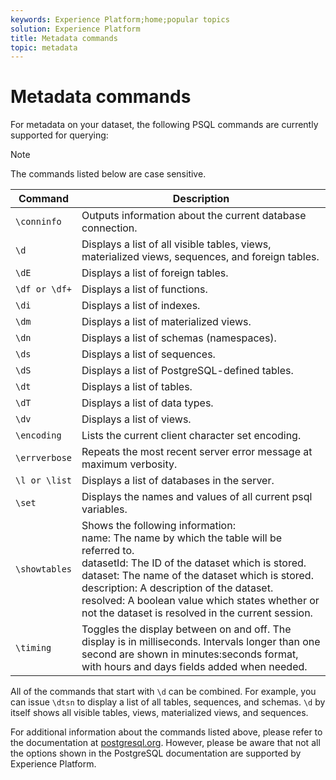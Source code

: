 ```yaml
---
keywords: Experience Platform;home;popular topics
solution: Experience Platform
title: Metadata commands
topic: metadata
---
```


# Metadata commands

For metadata on your dataset, the following PSQL commands are currently supported for querying:

>[!NOTE]
>
>The commands listed below are case sensitive.

|Command | Description|
|------- | ------------|
|`\conninfo` | Outputs information about the current database connection.|
|`\d` | Displays a list of all visible tables, views, materialized views, sequences, and foreign tables.|
|`\dE` | Displays a list of foreign tables.|
|`\df or \df+` | Displays a list of functions.|
|`\di` | Displays a list of indexes.|
|`\dm` | Displays a list of materialized views.|
|`\dn` | Displays a list of schemas (namespaces).|
|`\ds` | Displays a list of sequences.|
|`\dS` | Displays a list of PostgreSQL-defined tables.|
|`\dt` | Displays a list of tables.|
|`\dT` | Displays a list of data types.|
|`\dv` | Displays a list of views.|
|`\encoding` | Lists the current  client character set encoding.|
|`\errverbose` | Repeats the most recent server error message at maximum verbosity.|
|`\l or \list` | Displays a list of databases in the server.|
|`\set` | Displays the names and values of all current psql variables.|
|`\showtables` | Shows the following information: <br>name: The name by which the table will be referred to.<br>datasetId: The ID of the dataset which is stored.<br>dataset: The name of the dataset which is stored.<br>description: A description of the dataset.<br>resolved: A boolean value which states whether or not the dataset is resolved in the current session.|
|`\timing` | Toggles the display between on and off. The display is in milliseconds. Intervals longer than one second are shown in minutes:seconds format, with hours and days fields added when needed.|

All of the commands that start with `\d` can be combined. For example, you can issue `\dtsn` to display a list of all tables, sequences, and schemas. `\d` by itself shows all visible tables, views, materialized views, and sequences.

For additional information about the commands listed above, please refer to the documentation at [postgresql.org](https://www.postgresql.org/docs/10/app-psql.html). However, please be aware that not all the options shown in the PostgreSQL documentation are supported by Experience Platform.

